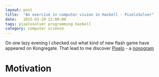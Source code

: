 ```yaml
---
layout: post
title:  "An exercise in computer vision in Haskell - PixeloSolver"
date:   2015-03-29 22:00:00
tags: pixelosolver programming haskell
category: computer science
---
```


On one lazy evening I checked out what kind of new flash game have appeared on
Kongregate. That lead to me discover [Pixelo](pixelo) - a
[nonogram](nonogramwiki) 

Motivation
==========

[pixelo]: http://www.kongregate.com/games/tamaii/pixelo
[nonogramwiki]: http://en.wikipedia.org/wiki/Nonogram
[github]: https://github.com/gregorias/pixelosolver
